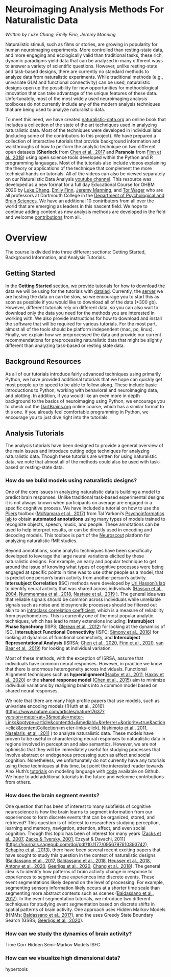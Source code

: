 # Neuroimaging Analysis Methods For Naturalistic Data
*Written by Luke Chang, Emily Finn, Jeremy Manning*

Naturalistic stimuli, such as films or stories, are growing in popularity for human neuroimaging experiments. More controlled than resting-state data, and more engaging and ecologically valid than traditional tasks, these rich, dynamic paradigms yield data that can be analyzed in many different ways to answer a variety of scientific questions. However, unlike resting-state and task-based designs, there are currently no standard methods to analyze data from naturalistic experiments. While traditional methods (e.g., univariate GLM and functional connectivity) can be used, naturalistic designs open up the possibility for new opportunities for methodological innovation that can take advantage of the unique features of these data. Unfortunately, most of the most widely used neuroimaging analysis toolboxes do not currently include any of the modern analysis techniques that are being used to analyze naturalistic data. 

To meet this need, we have created [naturalistic-data.org](http://naturalistic-data.org/) an online book that includes a collection of the state of the art techniques used in analyzing naturalistic data. Most of the techniques were developed in individual labs (including some of the contributors to this project). We have prepared a collection of interactive tutorials that provide background information and walkthroughs of how to perform the analytic technique on two different open datasets (**Sherlock** from [Chen et al., 2017](https://www.nature.com/articles/nn.4450) and **Paranoia** from [Finn et al., 2018](https://www.nature.com/articles/s41467-018-04387-2)) using open science tools developed within the Python and R programming languages. Most of the tutorials also include videos explaining the theory or applications of the technique that complement the more technical hands on tutorials. All of the videos can also be viewed separately on our Naturalistic Data Analysis [youtube channel](https://www.youtube.com/playlist?list=PLbaGqHoEYoN8Le4l2-hx5zYA94UZ6A7kF). This resource was developed as a new format for a full day Educational Course for OHBM 2020 by [Luke Chang](http://cosanlab.com/), [Emily Finn](https://esfinn.github.io/), [Jeremy Manning](http://www.context-lab.com/), and [Tor Wager](https://sites.dartmouth.edu/canlab/) who are all professors at Dartmouth College in the [Department of Psychological and Brain Sciences](https://pbs.dartmouth.edu/). We have an additional 10 contributors from all over the world that are emerging as leaders in this nascent field. We hope to continue adding content as new analysis methods are developed in the field and welcome [contributions](http://naturalistic-data.org/features/markdown/Contributing.html) from all.

# Overview
The course is divided into three different sections: Getting Started, Background Information, and Analysis Tutorials.

## Getting Started
In the **Getting Started** section, we provide tutorials for how to download the data we will be using for the tutorials with [datalad](https://www.datalad.org/). Currently, the [server](https://gin.g-node.org/ljchang) we are hosting the data on can be slow, so we encourage you to start this as soon as possible if you would like to download all of the data (+300 gb). However, different tutorials rely on different data, so you can also wait to download only the data you need for the methods you are interested in working with. We also provide instructions for how to download and install the software that will be required for various tutorials. For the most part, almost all of the tools should be platform independent (mac, pc, linux). Finally, we explain how we preprocessed the data and provide our current recommendations for preprocessing naturalistic data that might be slightly different than analyzing task-based or resting state data.

## Background Resources
As all of our tutorials introduce fairly advanced techniques using primarily Python, we have provided additional tutorials that we hope can quickly get most people up to speed to be able to follow along. These include basic introductions to Python, working with behavioral and neuroimaging data, and plotting. In addition, if you would like an even more in depth background to the basics of neuroimaging using Python, we encourage you to check out the [DartBrains.org](https://dartbrains.org) online course, which has a similar format to this one. If you already feel comfortable programming in Python, we encourage you to just dive right into the tutorials.

## Analysis Tutorials
The analysis tutorials have been designed to provide a general overview of the main issues and introduce cutting edge techniques for analyzing naturalistic data. Though these tutorials are written for using naturalistic data, we note that almost all of the methods could also be used with task-based or resting-state data. 

### How do we build models using naturalistic designs?
One of the core issues in analyzing naturalistic data is building a model to predict brain responses. Unlike traditional task-based experimental designs it is not always known when participants on average are engaged in a specific cognitive process. We have included a tutorial on how to use the [Pliers](https://github.com/tyarkoni/pliers) toolbox ([McNamara et al., 2017](https://dl.acm.org/doi/10.1145/3097983.3098075)) from Tal Yarkoni’s [Psychoinformatics lab](http://pilab.psy.utexas.edu/) to obtain **automated annotations** using many types of models trained to recognize objects, speech, music, and people. These annotations can be used to help interpret results, or can be directly used in encoding and decoding models. This toolbox is part of the [Neuroscout](https://neuroscout.org/) platform for analyzing naturalistic fMR studies. 

Beyond annotations, some analytic techniques have been specifically developed to leverage the large neural variations elicited by these naturalistic designs. For example, an early and popular technique to get around the issue of knowing what types of cognitive processes were being engaged at specific points in time was to use other people as a model, that is predict one person’s brain activity from another person’s activity. **Intersubject Correlation** (ISC) methods were developed by [Uri Hasson’s lab](https://www.hassonlab.com/) to identify neural activity that was shared across individuals ([Hasson et al., 2004](https://science.sciencemag.org/content/303/5664/1634), [Nummenmaa et al., 2018](https://www.sciencedirect.com/science/article/pii/S2352250X1830023X?via%3Dihub), [Nastase et al., 2019](https://academic.oup.com/scan/article/14/6/667/5489905) ). The general idea was that reliable signals should be common across individuals while unreliable signals such as noise and idiosyncratic processes should be filtered out akin to an [intraclass correlation coefficient](https://en.wikipedia.org/wiki/Intraclass_correlation#:~:text=In%20statistics%2C%20the%20intraclass%20correlation,same%20group%20resemble%20each%20other.), which is a measure of reliability from psychometrics. This is currently one of the most popular analytic techniques, which has lead to many extensions including: **Intersubject Phase Synchrony** (ISPS; [Glerean et al., 2012](https://www.liebertpub.com/doi/full/10.1089/brain.2011.0068?url_ver=Z39.88-2003&rfr_id=ori:rid:crossref.org&rfr_dat=cr_pub%20%200pubmed)) for looking at the dynamics of ISC,  **Intersubject Functional Connectivity** (ISFC; [Simony et al., 2016](https://www.nature.com/articles/ncomms12141)) for looking at dynamics of functional connectivity, and **Intersubject Representational Analysis** (ISRSA; [Chen et al., 2020](http://cosanlab.com/static/papers/Chen_2020_Neuroimage.pdf), [Finn et al., 2020](https://www.sciencedirect.com/science/article/pii/S1053811920303153), [van Baar et al., 2019](https://www.nature.com/articles/s41467-019-09161-6)) for looking at individual variation. 

Most of these methods, with the exception of ISRSA, assume that individuals have common neural responses. However, in practice we know that there is enormous heterogeneity across individuals. Functional Alignment techniques such as **hyperalignment**([Haxby et al., 2011](https://www.sciencedirect.com/science/article/pii/S0896627311007811?via%3Dihub), [Haxby et al., 2020](https://elifesciences.org/articles/56601)) or the **shared response model** ([Chen et al., 2015](https://papers.nips.cc/paper/5855-a-reduced-dimension-fmri-shared-response-model)) aim to minimize individual variations by realigning brains into a common model based on shared neural responses.

We note that there are many high profile papers that use models, such as univariate encoding models ([Huth et al., 2016](https://www.nature.com/articles/nature17637?version=meter+at+3&module=meter-Links&pgtype=article&contentId=&mediaId=&referrer=&priority=true&action=click&contentCollection=m
eter-links-click), [Nishimoto et al., 2011](https://www.sciencedirect.com/science/article/pii/S0960982211009377), [Naselaris, et al., 2011](https://www.sciencedirect.com/science/article/pii/S1053811910010657) ) to analyze naturalistic data. These models have proven to be useful in characterizing neural responses to naturalistic data in regions involved in perception and also semantics. However, we are not optimistic that they will be immediately useful for studying processes that involve abstract or endogenous processing such as affect and social cognition. Nonetheless, we unfortunately do not currently have any tutorials using these techniques at this time, but point the interested reader towards Alex Huth’s [tutorials](https://www.youtube.com/watch?v=aJyKv1TQ4e8&index=30&t=0s&list=PLEE6ggCEJ0H0KOlMKx_PUVB_16VoCfGj9) on modeling language with [code](https://github.com/huthlab/speechmodeltutorial) available on Github. We hope to add additional tutorials in the future and welcome contributions from others.

### How does the brain segment events?
One question that has been of interest to many subfields of cognitive neuroscience is how the brain learns to segment information from our experiences to form discrete events that can be organized, stored, and retrieved? This question is of interest to researchers studying perception, learning and memory, navigation, attention, affect, and even social cognition. Though this topic has been of interest for many years ([Zacks et al., 2007](https://www.ncbi.nlm.nih.gov/pmc/articles/PMC2852534/), [Zacks & Tversky, 2001](https://d1wqtxts1xzle7.cloudfront.net/31710075/zacksPsychBull2001.pdf?1376301915=&response-content-disposition=inline%3B+filename%3DEvent_structure_in_perception_and_cognit.pdf&Expires=1593660903&Signature=BzA0gXDH511Zbreo30sCfO~MeX1QdkgDKqdMHtca3UYl1sXq1w5rTeGclcDaANJq25uKmeaomuAngov4VzXNe3INAAWg0Gp2x9UUYjgTh94k4dJFa9jv~vadDE07wyz4oMNeraWWQ2tIEnr2ZGzPRKFtiNu3ijOwR5T0ERlXR3CVJyQ2wjZtoLYmQlz-NgOlmyxGj8HgF6Cz96Lau8uUtRYinZyboS~nYpIRSDcM3dgqA~dV7v4WphrbBSe92f2cy0JLYaatXQawI3p-DxPd0ev21yxXY-0gYd7oWRfunRYwN55ZI1t8EtVtvATEaAov61TMXf2-8XCDJfzIvgoc2A__&Key-Pair-Id=APKAJLOHF5GGSLRBV4ZA), Ezzyat & Davachi, 2011](https://journals.sagepub.com/doi/pdf/10.1177/0956797610393742), [Schapiro et al., 2013](https://www.nature.com/articles/nn.3331)), there have been several recent exciting papers that have sought to study this question in the context of naturalistic designs ([Baldassano et al., 2017](https://www.sciencedirect.com/science/article/pii/S0896627317305937?via%3Dihub), [Baldassano et al., 2018](https://doi.org/10.1523/JNEUROSCI.0251-18.2018), [Heusser et al., 2018](https://www.biorxiv.org/content/10.1101/409987v2), [Antony et al., 2020](https://www.biorxiv.org/content/10.1101/2020.03.26.008714v1), [Geerligs et al., 2020](https://www.biorxiv.org/content/10.1101/2020.04.30.069989v1.full), [Chang et al., 2018](https://www.biorxiv.org/content/10.1101/487892v1)). The general idea is to identify how patterns of brain activity change in response to experiences to segment these experiences into discrete events. These event segmentations likely depend on the level of processing. For example, segmenting sensory information likely occurs at a shorter time scale than segmenting more abstract contexts such as scenes ([Baldassano et al., 2017](https://www.sciencedirect.com/science/article/pii/S0896627317305937?via%3Dihub#bib55)). In the event segmentation tutorials, we introduce two different techniques for studying event segmentation based on discrete shifts in spatial patterns of brain activity. One approach uses Hidden Markov Models (HMMs; [Baldassano et al., 2017](https://www.sciencedirect.com/science/article/pii/S0896627317305937?via%3Dihub#bib55)), and the uses Greedy State Boundary Search (GSBS; [Geerligs et al., 2020](https://www.biorxiv.org/content/10.1101/2020.04.30.069989v1.full)).

### How can we study the dynamics of brain activity?
Time Corr
Hidden Semi-Markov Models
ISFC

### How can we visualize high dimensional data?
hypertools
